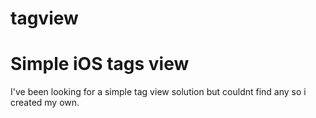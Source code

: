 # tagview
# Simple iOS tags view
I've been looking for a simple tag view solution but couldnt find any so i created my own.
